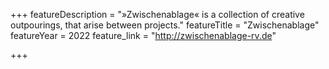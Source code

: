 +++
featureDescription = "»Zwischenablage« is a collection of creative outpourings, that arise between projects."
featureTitle = "Zwischenablage"
featureYear = 2022
feature_link = "http://zwischenablage-rv.de"

+++

